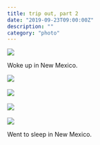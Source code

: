 ```yaml
---
title: trip out, part 2
date: "2019-09-23T09:00:00Z"
description: ""
category: "photo"
---
```


![ ](https://drive.google.com/uc?id=1aGF_Ao_IaBEQUsHazPx-t-ZkT_pqiVOv)

Woke up in New Mexico.

![ ](https://drive.google.com/uc?id=1CpOOgc5Dyi71e3tY0EqGIE08PZPExSs_)
<br><br>
![ ](https://drive.google.com/uc?id=1Rk_BllgW3z0U18ldMDL6h1Ai8lqjGteL)
<br><br>
![ ](https://drive.google.com/uc?id=1cnelSQiyt4pr7_KbKsE2JBH1xdhKKolO)
<br><br>
![ ](https://drive.google.com/uc?id=1Z6b4jsdu9Qq0dr4FPBsHbC1MIspZrXEn)

Went to sleep in New Mexico. 